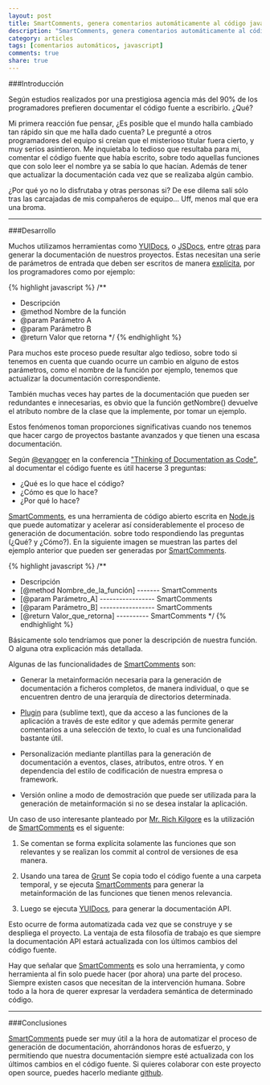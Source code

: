 ```yaml
---
layout: post
title: SmartComments, genera comentarios automáticamente al código javascript.
description: "SmartComments, genera comentarios automáticamente al código javascript."
category: articles
tags: [comentarios automáticos, javascript]
comments: true
share: true
---
```


###Introducción

Según estudios realizados por una prestigiosa agencia más del 90% de los programadores prefieren documentar el código fuente a escribirlo. ¿Qué?

Mi primera reacción fue pensar, ¿Es posible que el mundo halla cambiado tan rápido sin que me halla dado cuenta? Le pregunté a otros programadores del equipo si creían que el misterioso titular fuera cierto, y muy serios asintieron. Me inquietaba lo tedioso que resultaba para mi, comentar el código fuente que había escrito, sobre todo aquellas funciones que con solo leer el nombre ya se sabía lo que hacían. Además de tener que actualizar la documentación cada vez que se realizaba algún cambio.

¿Por qué yo no lo disfrutaba y otras personas si? De ese dilema salí sólo tras las carcajadas de mis compañeros de equipo... Uff, menos mal que era una broma.

---

###Desarrollo

Muchos utilizamos herramientas como [YUIDocs](http://yui.github.io/yuidoc/), o [JSDocs](http://usejsdoc.org/), entre [otras](http://www.lsauer.com/2013/05/javascript-documentation-generator.html) para generar la documentación de nuestros proyectos. Estas necesitan una serie de parámetros de entrada que deben ser escritos de manera [explícita](http://metajack.wordpress.com/2008/07/01/the-state-of-javascript-documentation-tools/), por los programadores como por ejemplo:

{% highlight javascript %}
/**
 * Descripción
 * @method Nombre de la función
 * @param Parámetro A
 * @param Parámetro B
 * @return Valor que retorna
 */
{% endhighlight %}

Para muchos este proceso puede resultar algo tedioso, sobre todo si tenemos en cuenta que cuando ocurre un cambio en alguno de estos parámetros, como el nombre de la función por ejemplo, tenemos que actualizar la documentación correspondiente.

También muchas veces hay partes de la documentación que pueden ser redundantes e innecesarias, es obvio que la función getNombre() devuelve el atributo nombre de la clase que la implemente, por tomar un ejemplo.

Estos fenómenos toman proporciones significativas cuando nos tenemos que hacer cargo de proyectos bastante avanzados y que tienen una escasa documentación.


Según [@evangoer](https://twitter.com/evangoer) en la conferencia ["Thinking of Documentation as Code"](http://www.youtube.com/watch?v=mEvvc80ZYU8), al documentar el código fuente es útil hacerse 3 preguntas:

- ¿Qué es lo que hace el código? 
- ¿Cómo es que lo hace? 
- ¿Por qué lo hace?

[SmartComments](http://smartcomments.github.io/), es una herramienta de código abierto escrita en [Node.js](http://nodejs.org/) que puede automatizar y acelerar así considerablemente el proceso de generación de documentación. sobre todo respondiendo las preguntas (¿Qué? y ¿Cómo?). En la siguiente imagen se muestran las partes del ejemplo anterior que pueden ser generadas por [SmartComments](http://smartcomments.github.io/). 

{% highlight javascript %}
/**
 * Descripción
 * [@method Nombre_de_la_función] ------- SmartComments
 * [@param Parámetro_A] ----------------- SmartComments
 * [@param Parámetro_B] ----------------- SmartComments
 * [@return Valor_que_retorna] ---------- SmartComments
 */
{% endhighlight %}

Básicamente solo tendríamos que poner la descripción de nuestra función. O alguna otra explicación más detallada. 


Algunas de las funcionalidades de [SmartComments](http://smartcomments.github.io/) son:

 - Generar la metainformación necesaria para la generación de documentación a ficheros completos, de manera individual, o que se encuentren dentro de una jerarquía de directorios determinada. 

 - [Plugin](http://smartcomments.github.io/#features) para (sublime text), que da acceso a las funciones de la aplicación a través de este editor y que además permite generar comentarios a una selección de texto, lo cual es una funcionalidad bastante útil.
 
 - Personalización mediante plantillas para la generación de documentación a eventos, clases, atributos, entre otros. Y en dependencia del estilo de codificación de nuestra empresa o framework.

 - Versión online a modo de demostración que puede ser utilizada para la generación de metainformación si no se desea instalar la aplicación.

Un caso de uso interesante planteado por [Mr. Rich Kilgore](https://github.com/rick-kilgore) es la utilización de [SmartComments](http://smartcomments.github.io/) es el siguente: 

1. Se comentan se forma explícita solamente las funciones que son relevantes y se realizan los commit al control de versiones de esa manera.

2. Usando una tarea de [Grunt](http://gruntjs.com/) Se copia todo el código fuente a una carpeta temporal, y se ejecuta [SmartComments](http://smartcomments.github.io/) para generar la metainformación de las funciones que tienen menos relevancia.

3. Luego se ejecuta [YUIDocs](http://yui.github.io/yuidoc/), para generar la documentación API.

Esto ocurre de forma automatizada cada vez que se construye y se despliega el proyecto. La ventaja de esta filosofía de trabajo es que siempre la documentación API estará actualizada con los últimos cambios del código fuente. 


Hay que señalar que [SmartComments](http://smartcomments.github.io/) es solo una herramienta, y como herramienta al fin solo puede hacer (por ahora) una parte del proceso. Siempre existen casos que necesitan de la intervención humana. Sobre todo a la hora de querer expresar la verdadera semántica de determinado código.

---

###Conclusiones

[SmartComments](http://smartcomments.github.io/) puede ser muy útil a la hora de automatizar el proceso de generación de documentación, ahorrándonos horas de esfuerzo, y permitiendo que nuestra documentación siempre esté actualizada con los últimos cambios en el código fuente. Si quieres colaborar con este proyecto open source, puedes hacerlo mediante [github](https://github.com/smartcomments/smartcomments).
